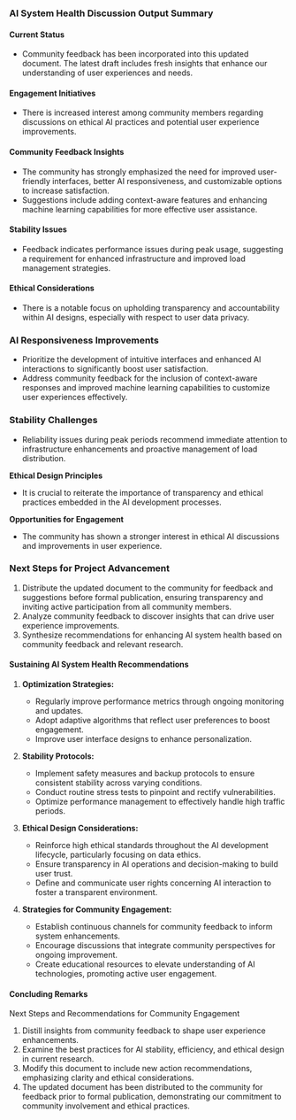 

### AI System Health Discussion Output Summary

#### Current Status
- Community feedback has been incorporated into this updated document. The latest draft includes fresh insights that enhance our understanding of user experiences and needs.

#### Engagement Initiatives
- There is increased interest among community members regarding discussions on ethical AI practices and potential user experience improvements.

#### Community Feedback Insights
- The community has strongly emphasized the need for improved user-friendly interfaces, better AI responsiveness, and customizable options to increase satisfaction.
- Suggestions include adding context-aware features and enhancing machine learning capabilities for more effective user assistance.

#### Stability Issues
- Feedback indicates performance issues during peak usage, suggesting a requirement for enhanced infrastructure and improved load management strategies.

#### Ethical Considerations
- There is a notable focus on upholding transparency and accountability within AI designs, especially with respect to user data privacy.

### AI Responsiveness Improvements
- Prioritize the development of intuitive interfaces and enhanced AI interactions to significantly boost user satisfaction.
- Address community feedback for the inclusion of context-aware responses and improved machine learning capabilities to customize user experiences effectively.

### Stability Challenges
- Reliability issues during peak periods recommend immediate attention to infrastructure enhancements and proactive management of load distribution.

**Ethical Design Principles**
- It is crucial to reiterate the importance of transparency and ethical practices embedded in the AI development processes.

**Opportunities for Engagement**
- The community has shown a stronger interest in ethical AI discussions and improvements in user experience.

### Next Steps for Project Advancement
1. Distribute the updated document to the community for feedback and suggestions before formal publication, ensuring transparency and inviting active participation from all community members.
2. Analyze community feedback to discover insights that can drive user experience improvements.
3. Synthesize recommendations for enhancing AI system health based on community feedback and relevant research.

#### Sustaining AI System Health Recommendations
1. **Optimization Strategies:**
   - Regularly improve performance metrics through ongoing monitoring and updates.
   - Adopt adaptive algorithms that reflect user preferences to boost engagement.
   - Improve user interface designs to enhance personalization.

2. **Stability Protocols:**
   - Implement safety measures and backup protocols to ensure consistent stability across varying conditions.
   - Conduct routine stress tests to pinpoint and rectify vulnerabilities.
   - Optimize performance management to effectively handle high traffic periods.

3. **Ethical Design Considerations:**
   - Reinforce high ethical standards throughout the AI development lifecycle, particularly focusing on data ethics.
   - Ensure transparency in AI operations and decision-making to build user trust.
   - Define and communicate user rights concerning AI interaction to foster a transparent environment.

4. **Strategies for Community Engagement:**
   - Establish continuous channels for community feedback to inform system enhancements.
   - Encourage discussions that integrate community perspectives for ongoing improvement.
   - Create educational resources to elevate understanding of AI technologies, promoting active user engagement.

#### Concluding Remarks
Next Steps and Recommendations for Community Engagement

1. Distill insights from community feedback to shape user experience enhancements.
2. Examine the best practices for AI stability, efficiency, and ethical design in current research.
3. Modify this document to include new action recommendations, emphasizing clarity and ethical considerations.
4. The updated document has been distributed to the community for feedback prior to formal publication, demonstrating our commitment to community involvement and ethical practices.